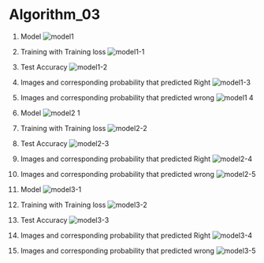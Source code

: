 # Algorithm_03

1. Model
![model1](https://user-images.githubusercontent.com/55006496/173584156-9b51239c-751c-457f-b363-84e3d0b8228f.png)

2. Training with Training loss
![model1-1](https://user-images.githubusercontent.com/55006496/173584487-18ce101f-6a90-4df6-b977-641504a2a7d7.png)

3. Test Accuracy
![model1-2](https://user-images.githubusercontent.com/55006496/173584799-1ff5a2d9-b163-4068-9f1e-e0a2beecb2fe.png)

4. Images and corresponding probability that predicted Right
![model1-3](https://user-images.githubusercontent.com/55006496/173585040-3dfddcfe-d81e-49f8-8fef-1a090f541c3f.png)

5. Images and corresponding probability that predicted wrong
![model1 4](https://user-images.githubusercontent.com/55006496/173585370-a5ec46e6-e620-4056-ac0e-46354b96df27.png)






1. Model
![model2 1](https://user-images.githubusercontent.com/55006496/173586570-77528bf2-ad30-48ad-ac86-bb978c72639e.png)

2. Training with Training loss
![model2-2](https://user-images.githubusercontent.com/55006496/173587345-40acc2b7-bfd1-4c15-8159-47ce900f7a69.png)

3. Test Accuracy
![model2-3](https://user-images.githubusercontent.com/55006496/173587570-463033e9-84c9-4914-ad1b-ca390cd33e3c.png)

4. Images and corresponding probability that predicted Right
![model2-4](https://user-images.githubusercontent.com/55006496/173587738-75a12f5d-8e16-4ead-acc2-c9b415f17e24.png)

5. Images and corresponding probability that predicted wrong
![model2-5](https://user-images.githubusercontent.com/55006496/173587854-8403cdf2-cb5d-4777-b178-df226bc6eaf5.png)






1. Model
![model3-1](https://user-images.githubusercontent.com/55006496/173588474-af2bc50f-cc39-4007-87ae-44f5aa7073b6.png)

2. Training with Training loss
![model3-2](https://user-images.githubusercontent.com/55006496/173589689-714859f9-2a20-40d0-8dae-9cf6e1cdcf05.png)

3. Test Accuracy
![model3-3](https://user-images.githubusercontent.com/55006496/173589857-78155d5a-d737-4f40-a4c3-c8d0c8b80c92.png)

4. Images and corresponding probability that predicted Right
![model3-4](https://user-images.githubusercontent.com/55006496/173589975-0b42f431-c859-49af-8148-165d3c796f56.png)

5. Images and corresponding probability that predicted wrong
![model3-5](https://user-images.githubusercontent.com/55006496/173590114-b334c2c5-edc8-4d6b-a3a1-6acc5ea5c982.png)
